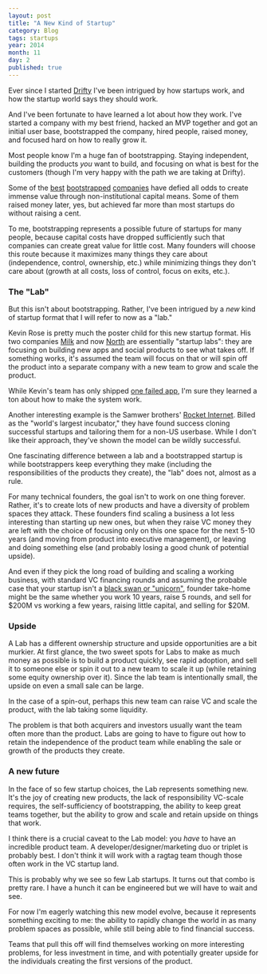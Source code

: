 ```yaml
---
layout: post
title: "A New Kind of Startup"
category: Blog
tags: startups
year: 2014
month: 11
day: 2
published: true  
---
```


Ever since I started [Drifty](http://drifty.com/) I've been intrigued by how startups work, and how the startup world says they should work. 

And I've been fortunate to have learned a lot about how they work. I've started a company with my best friend, hacked an MVP together and got an initial user base, bootstrapped the company, hired people, raised money, and focused hard on how to really grow it.

Most people know I'm a huge fan of bootstrapping. Staying independent, building the products *you* want to build, and focusing on what is best for the customers (though I'm very happy with the path we are taking at Drifty).

<!--
But by many measures, bootstrapping is considered folly in the startup world. You're not investing enough in growth, you aren't thinking
big enough, you're building a "lifestyle business," yadda yadda. Most of the negativity around bootstrapping is perpetuated by the VC community that doesn't really
gain anything from you keeping that cap table nice and simple.

But this isn't a rant about VCs. We have some [great ones](http://arthurventures.com/) who have been immensely helpful to us. Rather, I am fascinated by bootstrapping because it shows a tear in the fabric of startup culture mythos.
-->

Some of the [best](http://basecamp.com/) [bootstrapped](http://atlassian.com/) [companies](http://mailchimp.com/) have defied all odds to create immense value through non-institutional capital means. Some of them raised money later, yes, but 
achieved far more than most startups do without raising a cent.

<!--
Bootstrapped companies are pretty well understood at this point. You basically focus on making money as soon as possible and you grow at a sustainable rate based on what your customer growth and core metrics can bear.

But at the core, bootstrapped companies are *self-sufficient*. They are often started by a team that could build the product they are going to sell (rather than outsourcing it or having to hire a team), and had a close-knit founding team.
-->

To me, bootstrapping represents a possible future of startups for many people, because capital costs have dropped sufficiently such that companies can create great value for little cost. Many founders will choose this route because it maximizes many things they care about (independence, control, ownership, etc.) while minimizing things they don't care about (growth at all costs, loss of control, focus on exits, etc.).

### The "Lab"

But this isn't about bootstrapping. Rather, I've been intrigued by a *new* kind of startup format that I will refer to now as a "lab."

Kevin Rose is pretty much the poster child for this new startup format. His two companies [Milk](http://www.crunchbase.com/organization/milk) and now [North](http://techcrunch.com/2014/08/15/kevin-rose-google-ventures-north/) are essentially "startup labs": they are focusing on building new apps and social products to see what takes off. If something works, it's assumed the team will focus on that
or will spin off the product into a separate company with a new team to grow and scale the product.

While Kevin's team has only shipped [one failed app](http://mashable.com/2012/03/14/kevin-roses-oink-folds/), I'm sure they learned a ton about how to make the system work.

Another interesting example is the Samwer brothers' [Rocket Internet](https://www.rocket-internet.com/). Billed as the "world's largest incubator," they have found success cloning successful startups and tailoring them for a non-US userbase. While I don't like their approach, they've shown the model can be wildly successful.

One fascinating difference between a lab and a bootstrapped startup is while bootstrappers keep everything they make (including the responsibilities of the products they create), the "lab" does not, almost as a rule.

For many technical founders, the goal isn't to work on one thing forever. Rather, it's to create lots of new products and have a diversity of problem spaces they attack. These founders find scaling a business a lot less interesting than starting up new ones, but when they raise VC money they are left with the choice of focusing only on this one space for the next 5-10 years (and moving from product into executive management), or leaving and doing something else (and probably losing a good chunk of potential upside).

And even if they pick the long road of building and scaling a working business, with standard VC financing rounds and assuming the probable case that your startup isn't a [black swan or "unicorn"](http://paulgraham.com/swan.html), founder take-home might be the same whether you work 10 years, raise 5 rounds, and sell for $200M vs working a few years, raising little capital, and selling for $20M.

### Upside

A Lab has a different ownership structure and upside opportunities are a bit murkier. At first glance, the two sweet spots for Labs to make as much money as possible is to build a product quickly, see rapid adoption, and sell it to someone else or spin it out to a new team to scale it up (while retaining some equity ownership over it). Since the lab team is intentionally small, the upside on even a small sale can be large.

In the case of a spin-out, perhaps this new team can raise VC and scale the product, with the lab taking some liquidity.

The problem is that both acquirers and investors usually want the team often more than the product. Labs are going to have to figure out how to retain the independence of the product team while enabling the sale or growth of the products they create.

### A new future

In the face of so few startup choices, the Lab represents something new. It's the joy of creating new products, the lack of responsibility VC-scale requires, the self-sufficiency of bootstrapping, the ability to keep great teams together, but the ability to grow and scale and retain upside on things that work.

I think there is a crucial caveat to the Lab model: you *have* to have an incredible product team. A developer/designer/marketing duo or triplet is probably best. I don't think it will work with a ragtag team though those often work in the VC startup land.

This is probably why we see so few Lab startups. It turns out that combo is pretty rare. I have a hunch it can be engineered but we will have to wait and see.

For now I'm eagerly watching this new model evolve, because it represents something exciting to me: the ability to rapidly change the world in as many problem spaces as possible, while still being able to find financial success. 

Teams that pull this off will find themselves working on more interesting problems, for less investment in time, and with potentially greater upside for the individuals creating the first versions of the product. 
